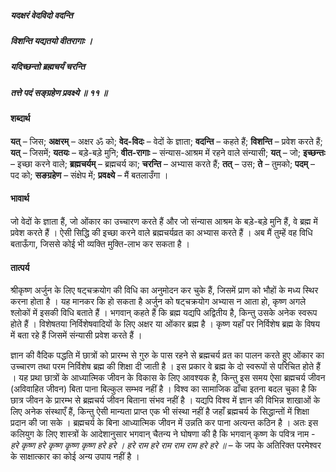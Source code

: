##### यदक्षरं वेदविदो वदन्ति
##### विशन्ति यद्यतयो वीतरागाः ।
##### यदिच्छन्तो ब्रह्मचर्यं चरन्ति
##### तत्ते पदं सङ्ग्रहेण प्रवक्ष्ये ॥ ११ ॥

#### शब्दार्थ

**यत्** – जिस; **अक्षरम्** – अक्षर ॐ को; **वेद-विदः** – वेदों के ज्ञाता; **वदन्ति** – कहते हैं; **विशन्ति** – प्रवेश करते हैं; **यत्** – जिसमें; **यतयः** – बड़े-बड़े मुनि; **वीत-रागाः** – संन्यास-आश्रम में रहने वाले संन्यासी; **यत्** – जो; **इच्छन्तः** – इच्छा करने वाले; **ब्रह्मचर्यम्** – ब्रह्मचर्य का; **चरन्ति** – अभ्यास करते हैं; **तत्** – उस; **ते** – तुमको; **पदम्** – पद को; **सङग्रहेण** – संक्षेप में; **प्रवक्ष्ये** – मैं बतलाउँगा ।

#### भावार्थ

जो वेदों के ज्ञाता हैं, जो ओंकार का उच्चारण करते हैं और जो संन्यास आश्रम के बड़े-बड़े मुनि हैं, वे ब्रह्म में प्रवेश करते हैं । ऐसी सिद्धि की इच्छा करने वाले ब्रह्मचर्यव्रत का अभ्यास करते हैं । अब मैं तुम्हें वह विधि बताऊँगा, जिससे कोई भी व्यक्ति मुक्ति-लाभ कर सकता है ।

#### तात्पर्य

श्रीकृष्ण अर्जुन के लिए षट्चक्रयोग की विधि का अनुमोदन कर चुके हैं, जिसमें प्राण को भौहों के मध्य स्थिर करना होता है । यह मानकर कि हो सकता है अर्जुन को षट्चक्रयोग अभ्यास न आता हो, कृष्ण अगले श्लोकों में इसकी विधि बताते हैं । भगवान् कहते हैं कि ब्रह्म यद्यपि अद्वितीय है, किन्तु उसके अनेक स्वरूप होते हैं । विशेषतया निर्विशेषवादियों के लिए अक्षर या ओंकार ब्रह्म है । कृष्ण यहाँ पर निर्विशेष ब्रह्म के विषय में बता रहे हैं जिसमें संन्यासी प्रवेश करते हैं ।

ज्ञान की वैदिक पद्धति में छात्रों को प्रारम्भ से गुरु के पास रहने से ब्रह्मचर्य व्रत का पालन करते हुए ओंकार का उच्चारण तथा परम निर्विशेष ब्रह्म की शिक्षा दी जाती है । इस प्रकार वे ब्रह्म के दो स्वरूपों से परिचित होते हैं । यह प्रथा छात्रों के आध्यात्मिक जीवन के विकास के लिए आवश्यक है, किन्तु इस समय ऐसा ब्रह्मचर्य जीवन (अविवाहित जीवन) बिता पाना बिल्कुल सम्भव नहीं है । विश्व का सामाजिक ढाँचा इतना बदल चुका है कि छात्र जीवन के प्रारम्भ से ब्रह्मचर्य जीवन बिताना संभव नहीं है । यद्यपि विश्व में ज्ञान की विभिन्न शाखाओं के लिए अनेक संस्थाएँ हैं, किन्तु ऐसी मान्यता प्राप्त एक भी संस्था नहीं है जहाँ ब्रह्मचर्य के सिद्धान्तों में शिक्षा प्रदान की जा सके । ब्रह्मचर्य के बिना आध्यात्मिक जीवन में उन्नति कर पाना अत्यन्त कठिन है । अतः इस कलियुग के लिए शास्त्रों के आदेशानुसार भगवान् चैतन्य ने घोषणा की है कि भगवान् कृष्ण के पवित्र नाम - *हरे कृष्ण हरे कृष्ण कृष्ण कृष्ण हरे हरे । हरे राम हरे राम राम राम हरे हरे ॥* – के जप के अतिरिक्त परमेश्वर के साक्षात्कार का कोई अन्य उपाय नहीं है ।
